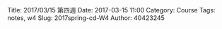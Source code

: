 Title: 2017/03/15 第四週
Date: 2017-03-15 11:00
Category: Course
Tags: notes, w4
Slug: 2017spring-cd-W4
Author: 40423245

<!-- PELICAN_END_SUMMARY -->

